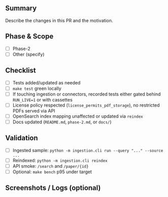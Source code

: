 ## Summary

Describe the changes in this PR and the motivation.

## Phase & Scope

- [ ] Phase-2
- [ ] Other (specify)

## Checklist

- [ ] Tests added/updated as needed
- [ ] `make test` green locally
- [ ] If touching ingestion or connectors, recorded tests either gated behind `RUN_LIVE=1` or with cassettes
- [ ] License policy respected (`license_permits_pdf_storage`), no restricted PDFs served via API
- [ ] OpenSearch index mapping unaffected or updated via `reindex`
- [ ] Docs updated (`README.md`, `phase-2.md`, or `docs/`)

## Validation

- [ ] Ingested sample: `python -m ingestion.cli run --query "..." --source ...`
- [ ] Reindexed: `python -m ingestion.cli reindex`
- [ ] API smoke: `/search` and `/paper/{id}`
- [ ] Optional: `make bench` p95 under target

## Screenshots / Logs (optional)


